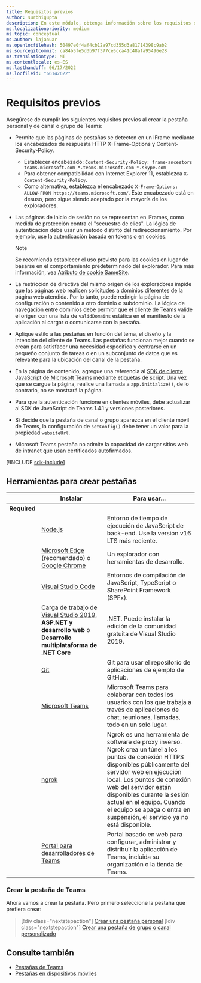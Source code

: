 ```yaml
---
title: Requisitos previos
author: surbhigupta
description: En este módulo, obtenga información sobre los requisitos de cada pestaña de Microsoft Teams debe cumplir y Herramientas para compilar pestañas.
ms.localizationpriority: medium
ms.topic: conceptual
ms.author: lajanuar
ms.openlocfilehash: 50497e0f4af4cb12a97cd355d3a81714398c9ab2
ms.sourcegitcommit: ca84b5fe5d3b97f377ce5cca41c48afa95496e28
ms.translationtype: MT
ms.contentlocale: es-ES
ms.lasthandoff: 06/17/2022
ms.locfileid: "66142622"
---
```

# <a name="prerequisites"></a>Requisitos previos

Asegúrese de cumplir los siguientes requisitos previos al crear la pestaña personal y de canal o grupo de Teams:

* Permite que las páginas de pestañas se detecten en un iFrame mediante los encabezados de respuesta HTTP X-Frame-Options y Content-Security-Policy.
  * Establecer encabezado: `Content-Security-Policy: frame-ancestors teams.microsoft.com *.teams.microsoft.com *.skype.com`
  * Para obtener compatibilidad con Internet Explorer 11, establezca `X-Content-Security-Policy`.
  * Como alternativa, establezca el encabezado `X-Frame-Options: ALLOW-FROM https://teams.microsoft.com/`. Este encabezado está en desuso, pero sigue siendo aceptado por la mayoría de los exploradores.

* Las páginas de inicio de sesión no se representan en iFrames, como medida de protección contra el "secuestro de clics". La lógica de autenticación debe usar un método distinto del redireccionamiento. Por ejemplo, use la autenticación basada en tokens o en cookies.

    > [!NOTE]
    > Se recomienda establecer el uso previsto para las cookies en lugar de basarse en el comportamiento predeterminado del explorador. Para más información, vea [Atributo de cookie SameSite](../../resources/samesite-cookie-update.md).

* La restricción de directiva del mismo origen de los exploradores impide que las páginas web realicen solicitudes a dominios diferentes de la página web atendida. Por lo tanto, puede redirigir la página de configuración o contenido a otro dominio o subdominio. La lógica de navegación entre dominios debe permitir que el cliente de Teams valide el origen con una lista de `validDomains` estática en el manifiesto de la aplicación al cargar o comunicarse con la pestaña.

* Aplique estilo a las pestañas en función del tema, el diseño y la intención del cliente de Teams. Las pestañas funcionan mejor cuando se crean para satisfacer una necesidad específica y centrarse en un pequeño conjunto de tareas o en un subconjunto de datos que es relevante para la ubicación del canal de la pestaña.

* En la página de contenido, agregue una referencia al [SDK de cliente JavaScript de Microsoft Teams](/javascript/api/overview/msteams-client) mediante etiquetas de script. Una vez que se cargue la página, realice una llamada a `app.initialize()`, de lo contrario, no se mostrará la página.

* Para que la autenticación funcione en clientes móviles, debe actualizar al SDK de JavaScript de Teams 1.4.1 y versiones posteriores.

* Si decide que la pestaña de canal o grupo aparezca en el cliente móvil de Teams, la configuración de `setConfig()` debe tener un valor para la propiedad `websiteUrl`.

* Microsoft Teams pestaña no admite la capacidad de cargar sitios web de intranet que usan certificados autofirmados.

[!INCLUDE [sdk-include](~/includes/sdk-include.md)]

## <a name="tools-to-build-tabs"></a>Herramientas para crear pestañas

| &nbsp; | Instalar | Para usar... |
| --- | --- | --- |
| **Required** | &nbsp; | &nbsp; |
| &nbsp; | [Node.js](https://nodejs.org/en/download/) | Entorno de tiempo de ejecución de JavaScript de back-end. Use la versión v16 LTS más reciente.|
| &nbsp; | [Microsoft Edge](https://www.microsoft.com/edge) (recomendado) o [Google Chrome](https://www.google.com/chrome/) | Un explorador con herramientas de desarrollo. |
| &nbsp; | [Visual Studio Code](https://code.visualstudio.com/download) | Entornos de compilación de JavaScript, TypeScript o SharePoint Framework (SPFx). |
| &nbsp; | Carga de trabajo de [Visual Studio 2019](https://visualstudio.com/download), **ASP.NET y desarrollo web** o **Desarrollo multiplataforma de .NET Core** | .NET. Puede instalar la edición de la comunidad gratuita de Visual Studio 2019. |
| &nbsp; | [Git](https://git-scm.com/downloads) | Git para usar el repositorio de aplicaciones de ejemplo de GitHub. |
| &nbsp; | [Microsoft Teams](https://www.microsoft.com/en-us/microsoft-teams/download-app) | Microsoft Teams para colaborar con todos los usuarios con los que trabaja a través de aplicaciones de chat, reuniones, llamadas, todo en un solo lugar. |
| &nbsp; | [ngrok](https://ngrok.com/download) | Ngrok es una herramienta de software de proxy inverso. Ngrok crea un túnel a los puntos de conexión HTTPS disponibles públicamente del servidor web en ejecución local. Los puntos de conexión web del servidor están disponibles durante la sesión actual en el equipo. Cuando el equipo se apaga o entra en suspensión, el servicio ya no está disponible. |
| &nbsp; | [Portal para desarrolladores de Teams](https://dev.teams.microsoft.com/) | Portal basado en web para configurar, administrar y distribuir la aplicación de Teams, incluida su organización o la tienda de Teams. |

### <a name="build-your-teams-tab"></a>Crear la pestaña de Teams

Ahora vamos a crear la pestaña. Pero primero seleccione la pestaña que prefiera crear:

> [!div class="nextstepaction"]
> [Crear una pestaña personal](~/tabs/how-to/create-personal-tab.md)
> [!div class="nextstepaction"]
> [Crear una pestaña de grupo o canal personalizado](~/tabs/how-to/create-channel-group-tab.md)

## <a name="see-also"></a>Consulte también

* [Pestañas de Teams](~/tabs/what-are-tabs.md)
* [Pestañas en dispositivos móviles](~/tabs/design/tabs-mobile.md)